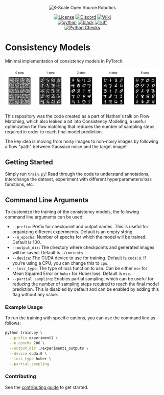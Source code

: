 <p align="center">
  <picture>
    <img alt="K-Scale Open Source Robotics" src="https://media.kscale.dev/kscale-open-source-header.png" style="max-width: 100%;">
  </picture>
</p>

<div align="center">

[![License](https://img.shields.io/badge/license-MIT-green)](https://github.com/kscalelabs/ksim/blob/main/LICENSE)
[![Discord](https://img.shields.io/discord/1224056091017478166)](https://discord.gg/k5mSvCkYQh)
[![Wiki](https://img.shields.io/badge/wiki-humanoids-black)](https://humanoids.wiki)
<br />
[![python](https://img.shields.io/badge/-Python_3.11-blue?logo=python&logoColor=white)](https://github.com/pre-commit/pre-commit)
[![black](https://img.shields.io/badge/Code%20Style-Black-black.svg?labelColor=gray)](https://black.readthedocs.io/en/stable/)
[![ruff](https://img.shields.io/badge/Linter-Ruff-red.svg?labelColor=gray)](https://github.com/charliermarsh/ruff)
<br />
[![Python Checks](https://github.com/kscalelabs/min-consistency-models/actions/workflows/test.yml/badge.svg)](https://github.com/kscalelabs/min-consistency-models/actions/workflows/test.yml)

</div>

# Consistency Models

Minimal implementation of consistency models in PyTorch.

![Consistency models figure](assets/steps_figure.png)

This repository was the code created as a part of Nathan's talk on Flow Matching, which also leaked a bit into Consistency Modeling, a useful optimization for flow matching that reduces the number of sampling steps required in order to reach final model prediction.

The key idea is moving from noisy images to non-noisy images by following a flow "path" between Gaussian noise and the target image!

## Getting Started

Simply run `train.py`! Read through the code to understand annotations, interchange the dataset, experiment with different hyperparameters/loss functions, etc.

## Command Line Arguments

To customize the training of the consistency models, the following command line arguments can be used:

- `--prefix`: Prefix for checkpoint and output names. This is useful for organizing different experiments. Default is an empty string.
- `--n_epochs`: Number of epochs for which the model will be trained. Default is 100.
- `--output_dir`: The directory where checkpoints and generated images will be saved. Default is `./contents`.
- `--device`: The CUDA device to use for training. Default is `cuda:0`. If you're using a CPU, you can change this to `cpu`.
- `--loss_type`: The type of loss function to use. Can be either `mse` for Mean Squared Error or `huber` for Huber loss. Default is `mse`.
- `--partial_sampling`: Enables partial sampling, which can be useful for reducing the number of sampling steps required to reach the final model prediction. This is disabled by default and can be enabled by adding this flag without any value.

### Example Usage

To run the training with specific options, you can use the command line as follows:

```bash
python train.py \
  --prefix experiment1 \
  --n_epochs 200 \
  --output_dir ./experiment1_outputs \
  --device cuda:0 \
  --loss_type huber \
  --partial_sampling
```

### Contributing

See the [contributing guide](CONTRIBUTING.md) to get started.
